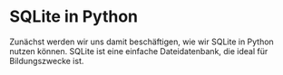 # SQLite in Python

Zunächst werden wir uns damit beschäftigen, wie wir SQLite in Python nutzen können. SQLite ist eine einfache Dateidatenbank, die ideal für Bildungszwecke ist.